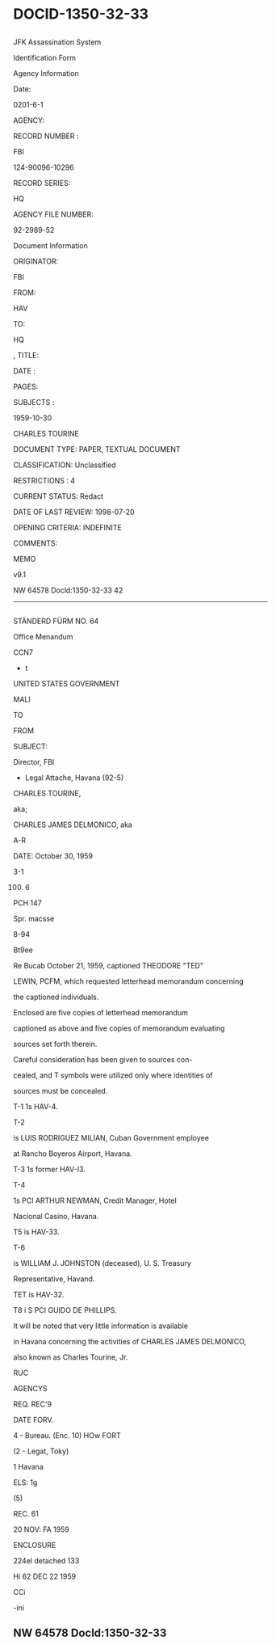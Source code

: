 # DOCID-1350-32-33

##
JFK Assassination System

Identification Form

Agency Information

Date:

0201-6-1

AGENCY:

RECORD NUMBER :

FBI

124-90096-10296

RECORD SERIES:

HQ

AGENCY FILE NUMBER:

92-2989-52

Document Information

ORIGINATOR:

FBI

FROM:

HAV

TO:

HQ

, TITLE:

DATE :

PAGES:

SUBJECTS :

1959-10-30

CHARLES TOURINE

DOCUMENT TYPE: PAPER, TEXTUAL DOCUMENT

CLASSIFICATION: Unclassified

RESTRICTIONS : 4

CURRENT STATUS: Redact

DATE OF LAST REVIEW: 1998-07-20

OPENING CRITERIA: INDEFINITE

COMMENTS:

MEMO

v9.1

NW 64578 Docld:1350-32-33
42

---

##
STÄNDERD FÜRM NO. 64

Office Menandum

CCN7

- t

UNITED STATES GOVERNMENT

MALI

TO

FROM

SUBJECT:

Director, FBI

* Legal Attache, Havana (92-5)

CHARLES TOURINE,

aka;

CHARLES JAMES DELMONICO, aka

A-R

DATE: October 30, 1959

3-1

100. 6

PCH 147

Spr. macsse

8-94

Bt9ee

Re Bucab October 21, 1959, captioned THEODORE "TED"

LEWIN, PCFM, which requested letterhead memorandum concerning

the captioned individuals.

Enclosed are five copies of letterhead memorandum

captioned as above and five copies of memorandum evaluating

sources set forth therein.

Careful consideration has been given to sources con-

cealed, and T symbols were utilized only where identities of

sources must be concealed.

T-1 1s HAV-4.

T-2

is LUIS RODRIGUEZ MILIAN, Cuban Government employee

at Rancho Boyeros Airport, Havana.

T-3 1s former HAV-I3.

T-4

1s PCI ARTHUR NEWMAN, Credit Manager, Hotel

Nacional Casino, Havana.

T5 is HAV-33.

T-6

is WILLIAM J. JOHNSTON (deceased), U. S. Treasury

Representative, Havand.

TET is HAV-32.

T8 i S PCI GUIDO DE PHILLIPS.

It will be noted that very little information is available

in Havana concerning the activities of CHARLES JAMES DELMONICO,

also known as Charles Tourine, Jr.

RUC

AGENCYS

REQ. REC'9

DATE FORV.

4 - Bureau. (Enc. 10) HOw FORT

(2 - Legat, Toky)

1 Havana

ELS: 1g

(5)

REC. 61

20 NOV: FA 1959

ENCLOSURE

224el detached 133

Hi 62 DEC 22 1959

CCi

-ini

NW 64578 Docld:1350-32-33
---

